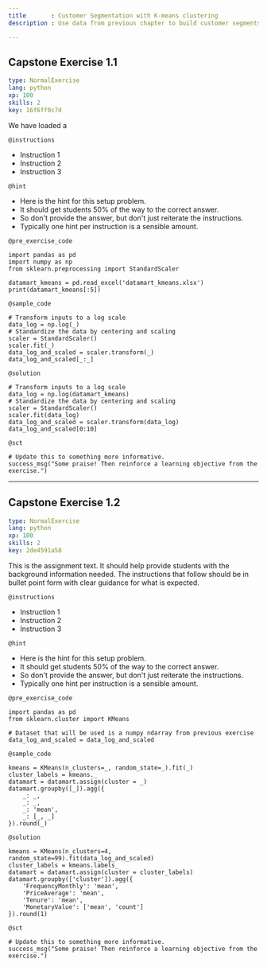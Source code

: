 ```yaml
---
title       : Customer Segmentation with K-means clustering
description : Use data from previous chapter to build customer segments based on their recency, frequency, and monetary value

---
```

## Capstone Exercise 1.1

```yaml
type: NormalExercise
lang: python
xp: 100
skills: 2
key: 16f6ff0c7d

```
We have loaded a 

`@instructions`
- Instruction 1
- Instruction 2
- Instruction 3

`@hint`
- Here is the hint for this setup problem. 
- It should get students 50% of the way to the correct answer.
- So don't provide the answer, but don't just reiterate the instructions.
- Typically one hint per instruction is a sensible amount.

`@pre_exercise_code`
```{python}
import pandas as pd
import numpy as np
from sklearn.preprocessing import StandardScaler

datamart_kmeans = pd.read_excel('datamart_kmeans.xlsx')
print(datamart_kmeans[:5])
```
`@sample_code`
```{python}
# Transform inputs to a log scale
data_log = np.log(_)
# Standardize the data by centering and scaling
scaler = StandardScaler()
scaler.fit(_)
data_log_and_scaled = scaler.transform(_)
data_log_and_scaled[_:_]
```
`@solution`
```{python}
# Transform inputs to a log scale
data_log = np.log(datamart_kmeans)
# Standardize the data by centering and scaling
scaler = StandardScaler()
scaler.fit(data_log)
data_log_and_scaled = scaler.transform(data_log)
data_log_and_scaled[0:10]
```
`@sct`
```{python}
# Update this to something more informative.
success_msg("Some praise! Then reinforce a learning objective from the exercise.")
```

---
## Capstone Exercise 1.2

```yaml
type: NormalExercise
lang: python
xp: 100
skills: 2
key: 2de4591a58
```

This is the assignment text. It should help provide students with the background information needed.
The instructions that follow should be in bullet point form with clear guidance for what is expected.

`@instructions`
- Instruction 1
- Instruction 2
- Instruction 3

`@hint`
- Here is the hint for this setup problem. 
- It should get students 50% of the way to the correct answer.
- So don't provide the answer, but don't just reiterate the instructions.
- Typically one hint per instruction is a sensible amount.

`@pre_exercise_code`
```{python}
import pandas as pd
from sklearn.cluster import KMeans

# Dataset that will be used is a numpy ndarray from previous exercise
data_log_and_scaled = data_log_and_scaled
```
`@sample_code`
```{python}
kmeans = KMeans(n_clusters=_, random_state=_).fit(_)
cluster_labels = kmeans._
datamart = datamart.assign(cluster = _)
datamart.groupby([_]).agg({
    _: _,
    _: _,
    _: 'mean',
    _: [_, _]
}).round(_)
```
`@solution`
```{python}
kmeans = KMeans(n_clusters=4, random_state=99).fit(data_log_and_scaled)
cluster_labels = kmeans.labels_
datamart = datamart.assign(cluster = cluster_labels)
datamart.groupby(['cluster']).agg({
    'FrequencyMonthly': 'mean',
    'PriceAverage': 'mean',
    'Tenure': 'mean',
    'MonetaryValue': ['mean', 'count']
}).round(1)
```
`@sct`
```{python}
# Update this to something more informative.
success_msg("Some praise! Then reinforce a learning objective from the exercise.")
```

